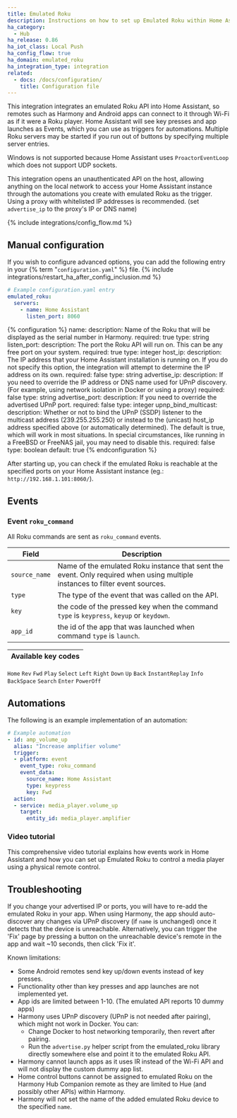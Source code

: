 ```yaml
---
title: Emulated Roku
description: Instructions on how to set up Emulated Roku within Home Assistant.
ha_category:
  - Hub
ha_release: 0.86
ha_iot_class: Local Push
ha_config_flow: true
ha_domain: emulated_roku
ha_integration_type: integration
related:
  - docs: /docs/configuration/
    title: Configuration file
---
```


This integration integrates an emulated Roku API into Home Assistant,
so remotes such as Harmony and Android apps can connect to it through Wi-Fi as if it were a Roku player.
Home Assistant will see key presses and app launches as Events, which you can use as triggers for automations.
Multiple Roku servers may be started if you run out of buttons by specifying multiple server entries.

<div class='note'>

Windows is not supported because Home Assistant uses `ProactorEventLoop` which does not support UDP sockets.

</div>

<div class='note warning'>

This integration opens an unauthenticated API on the host, allowing anything on the local network to access
your Home Assistant instance through the automations you create with emulated Roku as the trigger.
Using a proxy with whitelisted IP addresses is recommended. (set `advertise_ip` to the proxy's IP or DNS name)

</div>

{% include integrations/config_flow.md %}

## Manual configuration

If you wish to configure advanced options, you can add the following entry in your {% term "`configuration.yaml`" %} file.
{% include integrations/restart_ha_after_config_inclusion.md %}

```yaml
# Example configuration.yaml entry
emulated_roku:
  servers:
    - name: Home Assistant
      listen_port: 8060
```

{% configuration %}
name:
  description: Name of the Roku that will be displayed as the serial number in Harmony.
  required: true
  type: string
listen_port:
  description: The port the Roku API will run on. This can be any free port on your system.
  required: true
  type: integer
host_ip:
  description: The IP address that your Home Assistant installation is running on. If you do not specify this option, the integration will attempt to determine the IP address on its own.
  required: false
  type: string
advertise_ip:
  description: If you need to override the IP address or DNS name used for UPnP discovery. (For example, using network isolation in Docker or using a proxy)
  required: false
  type: string
advertise_port:
  description: If you need to override the advertised UPnP port.
  required: false
  type: integer
upnp_bind_multicast:
  description: Whether or not to bind the UPnP (SSDP) listener to the multicast address (239.255.255.250) or instead to the (unicast) host_ip address specified above (or automatically determined). The default is true, which will work in most situations. In special circumstances, like running in a FreeBSD or FreeNAS jail, you may need to disable this.
  required: false
  type: boolean
  default: true
{% endconfiguration %}

After starting up, you can check if the emulated Roku is reachable at the specified ports on your Home Assistant instance (eg.: `http://192.168.1.101:8060/`).

## Events

### Event `roku_command`

All Roku commands are sent as `roku_command` events.

| Field         | Description                                                                                                                  |
| ------------- | ---------------------------------------------------------------------------------------------------------------------------- |
| `source_name` | Name of the emulated Roku instance that sent the event. Only required when using multiple instances to filter event sources. |
| `type`        | The type of the event that was called on the API.                                                                            |
| `key`         | the code of the pressed key when the command `type` is `keypress`, `keyup` or `keydown`.                                     |
| `app_id`      | the id of the app that was launched when command `type` is `launch`.                                                         |

Available key codes |
------------------- |
`Home`
`Rev`
`Fwd`
`Play`
`Select`
`Left`
`Right`
`Down`
`Up`
`Back`
`InstantReplay`
`Info`
`BackSpace`
`Search`
`Enter`
`PowerOff`

## Automations

The following is an example implementation of an automation:
```yaml
# Example automation
- id: amp_volume_up
  alias: "Increase amplifier volume"
  trigger:
  - platform: event
    event_type: roku_command
    event_data:
      source_name: Home Assistant
      type: keypress
      key: Fwd
  action:
  - service: media_player.volume_up
    target:
      entity_id: media_player.amplifier
```

### Video tutorial

This comprehensive video tutorial explains how events work in Home Assistant and how you can set up Emulated Roku to control a media player using a physical remote control.

<lite-youtube videoid="nDHh1OjyuMA" videotitle="Event Triggers Unveiled: Control the Home Assistant Media Player with Your Remote Control!" posterquality="maxresdefault"></lite-youtube>

## Troubleshooting

If you change your advertised IP or ports, you will have to re-add the emulated Roku in your app.
When using Harmony, the app should auto-discover any changes via UPnP discovery (if `name` is unchanged) once it detects that the device is unreachable.
Alternatively, you can trigger the 'Fix' page by pressing a button on the unreachable device's remote in the app and wait ~10 seconds, then click 'Fix it'.

Known limitations:
- Some Android remotes send key up/down events instead of key presses.
- Functionality other than key presses and app launches are not implemented yet.
- App ids are limited between 1-10. (The emulated API reports 10 dummy apps)
- Harmony uses UPnP discovery (UPnP is not needed after pairing), which might not work in Docker. You can:
  - Change Docker to host networking temporarily, then revert after pairing.
  - Run the `advertise.py` helper script from the emulated_roku library directly somewhere else and point it to the emulated Roku API.
- Harmony cannot launch apps as it uses IR instead of the Wi-Fi API and will not display the custom dummy app list.
- Home control buttons cannot be assigned to emulated Roku on the Harmony Hub Companion remote as they are limited to Hue (and possibly other APIs) within Harmony.
- Harmony will not set the name of the added emulated Roku device to the specified `name`.
